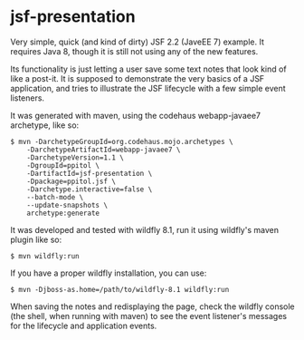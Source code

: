 jsf-presentation
================

Very simple, quick (and kind of dirty) JSF 2.2 (JaveEE 7) example.
It requires Java 8, though it is still not using any of the new features.

Its functionality is just letting a user save some text notes that look kind of like a post-it.
It is supposed to demonstrate the very basics of a JSF application, and tries to illustrate the JSF lifecycle with a few simple event listeners.

It was generated with maven, using the codehaus webapp-javaee7 archetype, like so:

```shell
$ mvn -DarchetypeGroupId=org.codehaus.mojo.archetypes \
    -DarchetypeArtifactId=webapp-javaee7 \
    -DarchetypeVersion=1.1 \
    -DgroupId=ppitol \
    -DartifactId=jsf-presentation \
    -Dpackage=ppitol.jsf \
    -Darchetype.interactive=false \
    --batch-mode \
    --update-snapshots \
    archetype:generate
```

It was developed and tested with wildfly 8.1, run it using wildfly's maven plugin like so:

```shell
$ mvn wildfly:run
```

If you have a proper wildfly installation, you can use:

```shell
$ mvn -Djboss-as.home=/path/to/wildfly-8.1 wildfly:run
```

When saving the notes and redisplaying the page, check the wildfly console (the shell, when running with maven) to see the event listener's messages for the lifecycle and application events.
